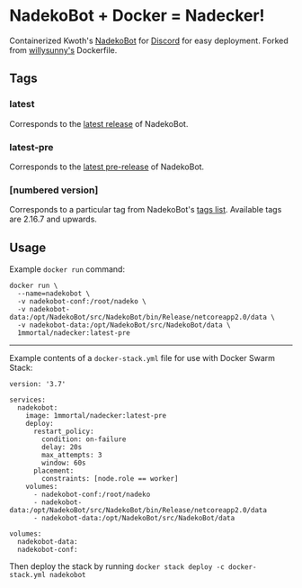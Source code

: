 # NadekoBot + Docker = Nadecker!
Containerized Kwoth's [NadekoBot](http://github.com/Kwoth/NadekoBot) for [Discord](https://discordapp.com) for easy deployment. Forked from [willysunny's](https://github.com/willysunny/Nadecker) Dockerfile.

## Tags

### latest
Corresponds to the [latest release](https://github.com/Kwoth/NadekoBot/releases/latest) of NadekoBot.

### latest-pre
Corresponds to the [latest pre-release](https://github.com/Kwoth/NadekoBot/releases) of NadekoBot.

### [numbered version]
Corresponds to a particular tag from NadekoBot's [tags list](https://github.com/Kwoth/NadekoBot/tags). Available tags are 2.16.7 and upwards.

## Usage

Example `docker run` command:
```
docker run \
  --name=nadekobot \
  -v nadekobot-conf:/root/nadeko \
  -v nadekobot-data:/opt/NadekoBot/src/NadekoBot/bin/Release/netcoreapp2.0/data \
  -v nadekobot-data:/opt/NadekoBot/src/NadekoBot/data \
  1mmortal/nadecker:latest-pre
```
---
Example contents of a `docker-stack.yml` file for use with Docker Swarm Stack:
```
version: '3.7'

services:
  nadekobot:
    image: 1mmortal/nadecker:latest-pre
    deploy:
      restart_policy:
        condition: on-failure
        delay: 20s
        max_attempts: 3
        window: 60s
      placement:
        constraints: [node.role == worker]
    volumes:
      - nadekobot-conf:/root/nadeko
      - nadekobot-data:/opt/NadekoBot/src/NadekoBot/bin/Release/netcoreapp2.0/data
      - nadekobot-data:/opt/NadekoBot/src/NadekoBot/data

volumes:
  nadekobot-data:
  nadekobot-conf:
```

Then deploy the stack by running `docker stack deploy -c docker-stack.yml nadekobot`
